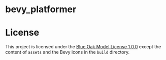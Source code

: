 # bevy_platformer


# License

This project is licensed under the [Blue Oak Model License 1.0.0](LICENSE) except the content of `assets` and the Bevy icons in the `build` directory.
